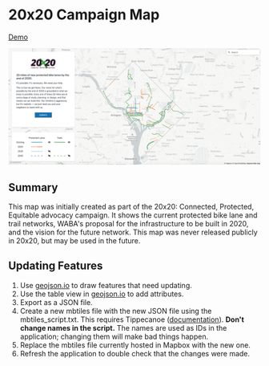 <h1>20x20 Campaign Map</h1>

<a href="https://waba.org/42830-2/" target="blank">Demo</a>

![Image of the app](https://github.com/WABA-Comms/20x20-map/blob/main/img/app.png)

<h2>Summary</h2>
This map was initially created as part of the 20x20: Connected, Protected, Equitable advocacy campaign. It shows the current protected bike lane and trail networks, WABA's proposal for the infrastructure to be built in 2020, and the vision for the future network. This map was never released publicly in 20x20, but may be used in the future.

<h2>Updating Features</h2>
<ol>
 <li> Use <a href="http://geojson.io/#map=2/20.0/0.0" target="blank">geojson.io</a> to draw features that need updating.</li>
 <li> Use the table view in <a href="http://geojson.io/#map=2/20.0/0.0" target="blank">geojson.io</a> to add attributes.</li>
 <li> Export as a JSON file.</li>
 <li> Create a new mbtiles file with the new JSON file using the mbtiles_script.txt. This requires Tippecanoe (<a href="https://github.com/mapbox/tippecanoe" target="blank">documentation</a>). <b>Don't change names in the script.</b> The names are used as IDs in the application; changing them will make bad things happen.</li>
 <li> Replace the mbtiles file currently hosted in Mapbox with the new one.</li>
 <li> Refresh the application to double check that the changes were made.</li>
</ol>
